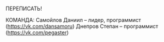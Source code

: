ПЕРЕПИСАТЬ!

КОМАНДА:
Самойлов Даниил – лидер, программист (https://vk.com/dansamoru)
Днепров Степан – программист (https://vk.com/pegaster)
